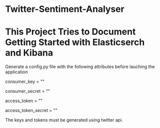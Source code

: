 # Twitter-Sentiment-Analyser
# This Project Tries to Document Getting Started with Elasticserch and Kibana 

Generate a config.py file with the following attributes before lauching the application

consumer_key = ""

consumer_secret = ""

access_token = ""

access_token_secret = ""

The keys and tokens must be generated using twitter api.
